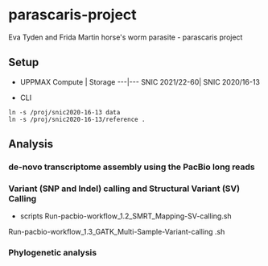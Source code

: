 # parascaris-project
Eva Tyden and Frida Martin horse's worm parasite - parascaris project

## Setup

* UPPMAX
Compute | Storage
---|---
SNIC 2021/22-60| SNIC 2020/16-13

* CLI
```{bash}
ln -s /proj/snic2020-16-13 data
ln -s /proj/snic2020-16-13/reference .
```

## Analysis

### de-novo transcriptome assembly using the PacBio long reads

### Variant (SNP and Indel) calling and Structural Variant (SV) Calling

* scripts
Run-pacbio-workflow_1.2_SMRT_Mapping-SV-calling.sh

Run-pacbio-workflow_1.3_GATK_Multi-Sample-Variant-calling .sh

### Phylogenetic analysis
